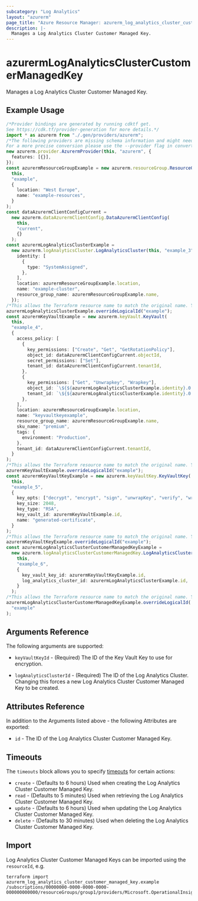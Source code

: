```yaml
---
subcategory: "Log Analytics"
layout: "azurerm"
page_title: "Azure Resource Manager: azurerm_log_analytics_cluster_customer_managed_key"
description: |-
  Manages a Log Analytics Cluster Customer Managed Key.
---
```


# azurermLogAnalyticsClusterCustomerManagedKey

Manages a Log Analytics Cluster Customer Managed Key.

## Example Usage

```typescript
/*Provider bindings are generated by running cdktf get.
See https://cdk.tf/provider-generation for more details.*/
import * as azurerm from "./.gen/providers/azurerm";
/*The following providers are missing schema information and might need manual adjustments to synthesize correctly: azurerm.
For a more precise conversion please use the --provider flag in convert.*/
new azurerm.provider.AzurermProvider(this, "azurerm", {
  features: [{}],
});
const azurermResourceGroupExample = new azurerm.resourceGroup.ResourceGroup(
  this,
  "example",
  {
    location: "West Europe",
    name: "example-resources",
  }
);
const dataAzurermClientConfigCurrent =
  new azurerm.dataAzurermClientConfig.DataAzurermClientConfig(
    this,
    "current",
    {}
  );
const azurermLogAnalyticsClusterExample =
  new azurerm.logAnalyticsCluster.LogAnalyticsCluster(this, "example_3", {
    identity: [
      {
        type: "SystemAssigned",
      },
    ],
    location: azurermResourceGroupExample.location,
    name: "example-cluster",
    resource_group_name: azurermResourceGroupExample.name,
  });
/*This allows the Terraform resource name to match the original name. You can remove the call if you don't need them to match.*/
azurermLogAnalyticsClusterExample.overrideLogicalId("example");
const azurermKeyVaultExample = new azurerm.keyVault.KeyVault(
  this,
  "example_4",
  {
    access_policy: [
      {
        key_permissions: ["Create", "Get", "GetRotationPolicy"],
        object_id: dataAzurermClientConfigCurrent.objectId,
        secret_permissions: ["Set"],
        tenant_id: dataAzurermClientConfigCurrent.tenantId,
      },
      {
        key_permissions: ["Get", "Unwrapkey", "Wrapkey"],
        object_id: `\${${azurermLogAnalyticsClusterExample.identity}.0.principal_id}`,
        tenant_id: `\${${azurermLogAnalyticsClusterExample.identity}.0.tenant_id}`,
      },
    ],
    location: azurermResourceGroupExample.location,
    name: "keyvaultkeyexample",
    resource_group_name: azurermResourceGroupExample.name,
    sku_name: "premium",
    tags: {
      environment: "Production",
    },
    tenant_id: dataAzurermClientConfigCurrent.tenantId,
  }
);
/*This allows the Terraform resource name to match the original name. You can remove the call if you don't need them to match.*/
azurermKeyVaultExample.overrideLogicalId("example");
const azurermKeyVaultKeyExample = new azurerm.keyVaultKey.KeyVaultKey(
  this,
  "example_5",
  {
    key_opts: ["decrypt", "encrypt", "sign", "unwrapKey", "verify", "wrapKey"],
    key_size: 2048,
    key_type: "RSA",
    key_vault_id: azurermKeyVaultExample.id,
    name: "generated-certificate",
  }
);
/*This allows the Terraform resource name to match the original name. You can remove the call if you don't need them to match.*/
azurermKeyVaultKeyExample.overrideLogicalId("example");
const azurermLogAnalyticsClusterCustomerManagedKeyExample =
  new azurerm.logAnalyticsClusterCustomerManagedKey.LogAnalyticsClusterCustomerManagedKey(
    this,
    "example_6",
    {
      key_vault_key_id: azurermKeyVaultKeyExample.id,
      log_analytics_cluster_id: azurermLogAnalyticsClusterExample.id,
    }
  );
/*This allows the Terraform resource name to match the original name. You can remove the call if you don't need them to match.*/
azurermLogAnalyticsClusterCustomerManagedKeyExample.overrideLogicalId(
  "example"
);

```

## Arguments Reference

The following arguments are supported:

*   `keyVaultKeyId` - (Required) The ID of the Key Vault Key to use for encryption.

*   `logAnalyticsClusterId` - (Required) The ID of the Log Analytics Cluster. Changing this forces a new Log Analytics Cluster Customer Managed Key to be created.

## Attributes Reference

In addition to the Arguments listed above - the following Attributes are exported:

* `id` - The ID of the Log Analytics Cluster Customer Managed Key.

## Timeouts

The `timeouts` block allows you to specify [timeouts](https://www.terraform.io/language/resources/syntax#operation-timeouts) for certain actions:

* `create` - (Defaults to 6 hours) Used when creating the Log Analytics Cluster Customer Managed Key.
* `read` - (Defaults to 5 minutes) Used when retrieving the Log Analytics Cluster Customer Managed Key.
* `update` - (Defaults to 6 hours) Used when updating the Log Analytics Cluster Customer Managed Key.
* `delete` - (Defaults to 30 minutes) Used when deleting the Log Analytics Cluster Customer Managed Key.

## Import

Log Analytics Cluster Customer Managed Keys can be imported using the `resourceId`, e.g.

```console
terraform import azurerm_log_analytics_cluster_customer_managed_key.example /subscriptions/00000000-0000-0000-0000-000000000000/resourceGroups/group1/providers/Microsoft.OperationalInsights/clusters/cluster1
```

